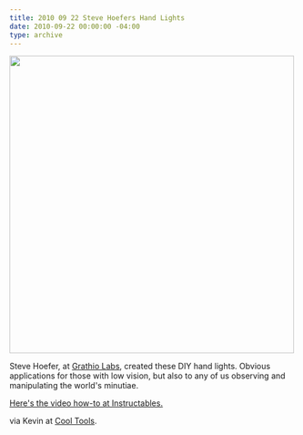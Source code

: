 ```yaml
---
title: 2010 09 22 Steve Hoefers Hand Lights
date: 2010-09-22 00:00:00 -04:00
type: archive
---
```


<p><a href="http://ablersite.files.wordpress.com/2010/09/hand-lights.jpg"><img class="alignnone size-full wp-image-3966" title="Hand-Lights" src="{{ site.baseurl }}/uploads/hand-lights.jpg" alt="" width="500" height="522" /></a></p>
<p>Steve Hoefer, at <a href="http://grathio.com/">Grathio Labs</a>, created these DIY hand lights. Obvious applications for those with low vision, but also to any of us observing and manipulating the world's minutiae.</p>
<p><a href="http://www.instructables.com/id/Hand-Lights/#step1">Here's the video how-to at Instructables.</a></p>
<p>via Kevin at <a href="http://www.kk.org/cooltools/">Cool Tools</a>.</p>
